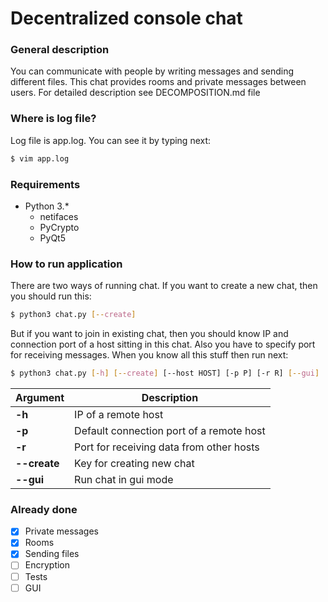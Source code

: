 # Decentralized console chat

### General description
You can communicate with people by writing messages and sending different files. This chat provides rooms and private messages between users.
For detailed description see DECOMPOSITION.md file

### Where is log file?
Log file is app.log. You can see it by typing next:
```sh
$ vim app.log
```

### Requirements
- Python 3.*
    - netifaces
    - PyCrypto
    - PyQt5

### How to run application
There are two ways of running chat. If you want to create a new chat, then you should run this:
```sh
$ python3 chat.py [--create]
```
But if you want to join in existing chat, then you should know IP and connection port of a host sitting in this chat. Also you have to
specify port for receiving messages. When you know all this stuff then run next:
```sh
$ python3 chat.py [-h] [--create] [--host HOST] [-p P] [-r R] [--gui]
```
Argument | Description
-------- | -----------
**-h** | IP of a remote host
**-p** | Default connection port of a remote host
**-r** | Port for receiving data from other hosts
**--create** | Key for creating new chat
**--gui** | Run chat in gui mode

### Already done
- [x] Private messages
- [x] Rooms
- [x] Sending files
- [ ] Encryption
- [ ] Tests
- [ ] GUI
